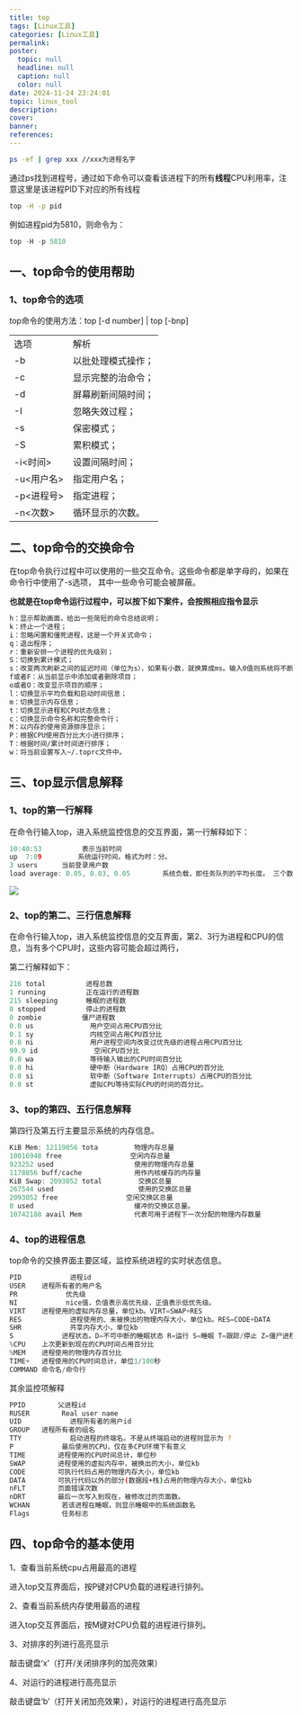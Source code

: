```yaml
---
title: top
tags: [Linux工具]
categories: [Linux工具]
permalink: 
poster:
  topic: null
  headline: null
  caption: null
  color: null
date: 2024-11-24 23:24:01
topic: linux_tool
description:
cover:
banner:
references:
---
```

```Bash
ps -ef | grep xxx //xxx为进程名字
```

通过ps找到进程号，通过如下命令可以查看该进程下的所有**线程**CPU利用率，注意这里是该进程PID下对应的所有线程

```Bash
top -H -p pid
```

例如进程pid为5810，则命令为：

```C
top -H -p 5810
```

## 一、top命令的使用帮助

### 1、top命令的选项

top命令的使用方法：top [-d number] | top [-bnp]

|            |                    |
| ------------ | -------------------- |
| 选项       | 解析               |
| -b         | 以批处理模式操作； |
| -c         | 显示完整的治命令； |
| -d         | 屏幕刷新间隔时间； |
| -I         | 忽略失效过程；     |
| -s         | 保密模式；         |
| -S         | 累积模式；         |
| -i<时间>   | 设置间隔时间；     |
| -u<用户名> | 指定用户名；       |
| -p<进程号> | 指定进程；         |
| -n<次数>   | 循环显示的次数。   |

## 二、top命令的交换命令

在top命令执行过程中可以使用的一些交互命令。这些命令都是单字母的，如果在命令行中使用了-s选项， 其中一些命令可能会被屏蔽。

**也就是在top命令运行过程中，可以按下如下案件，会按照相应指令显示**

```Bash
h：显示帮助画面，给出一些简短的命令总结说明；
k：终止一个进程；
i：忽略闲置和僵死进程，这是一个开关式命令；
q：退出程序；
r：重新安排一个进程的优先级别；
S：切换到累计模式；
s：改变两次刷新之间的延迟时间（单位为s），如果有小数，就换算成ms。输入0值则系统将不断刷新，默认值是5s；
f或者F：从当前显示中添加或者删除项目；
o或者O：改变显示项目的顺序；
l：切换显示平均负载和启动时间信息；
m：切换显示内存信息；
t：切换显示进程和CPU状态信息；
c：切换显示命令名称和完整命令行；
M：以内存的使用资源排序显示；
P：根据CPU使用百分比大小进行排序；
T：根据时间/累计时间进行排序；
w：将当前设置写入~/.toprc文件中。
```

## 三、top显示信息解释

### 1、top的第一行解释

在命令行输入top，进入系统监控信息的交互界面，第一行解释如下：

```C
10:40:53          表示当前时间
up  7:09         系统运行时间，格式为时：分。
3 users      当前登录用户数
load average: 0.05, 0.03, 0.05        系统负载，即任务队列的平均长度。 三个数值分别为 1分钟、5分钟、15分钟前到现在的平均值。
```

![](https://hwwyaazvtut.feishu.cn/space/api/box/stream/download/asynccode/?code=MTVlZDRhZGZiM2ZmODg1N2E5YjFiZDAwMjkwNTkyYzVfNElvVk1FM2Z0bThxa3VlSmVBdU5MajJOeUpXbFVSc0lfVG9rZW46WmFGNWI1c1N4b0NMNUV4aFhZU2NVdERDbmZlXzE3MjEzMTI0NDQ6MTcyMTMxNjA0NF9WNA)

### 2、top的第二、三行信息解释

在命令行输入top，进入系统监控信息的交互界面，第2、3行为进程和CPU的信息，当有多个CPU时，这些内容可能会超过两行，

第二行解释如下：

```C
216 total          进程总数
1 running          正在运行的进程数
215 sleeping       睡眠的进程数
0 stopped          停止的进程数
0 zombie          僵尸进程数
0.0 us              用户空间占用CPU百分比
0.1 sy              内核空间占用CPU百分比
0.0 ni              用户进程空间内改变过优先级的进程占用CPU百分比
99.9 id              空闲CPU百分比
0.0 wa              等待输入输出的CPU时间百分比
0.0 hi              硬中断（Hardware IRQ）占用CPU的百分比
0.0 si              软中断（Software Interrupts）占用CPU的百分比
0.0 st              虚拟CPU等待实际CPU的时间的百分比。
```

### 3、top的第四、五行信息解释

第四行及第五行主要显示系统的内存信息。

```C
KiB Mem: 12119056 tota         物理内存总量
10016948 free                 空闲内存总量
923252 used                    使用的物理内存总量
1178856 buff/cache             用作内核缓存的内存量
KiB Swap: 2093052 total         交换区总量
267544 used                     使用的交换区总量
2093052 free                 空闲交换区总量
0 used                         缓冲的交换区总量。
10742188 avail Mem             代表可用于进程下一次分配的物理内存数量
```

### 4、top的进程信息

top命令的交换界面主要区域，监控系统进程的实时状态信息。

```C
PID            进程id
USER    进程所有者的用户名
PR            优先级
NI            nice值，负值表示高优先级，正值表示低优先级。
VIRT    进程使用的虚拟内存总量，单位kb。VIRT=SWAP+RES
RES            进程使用的、未被换出的物理内存大小，单位kb。RES=CODE+DATA
SHR            共享内存大小，单位kb
S            进程状态。D=不可中断的睡眠状态 R=运行 S=睡眠 T=跟踪/停止 Z=僵尸进程
%CPU    上次更新到现在的CPU时间占用百分比
%MEM    进程使用的物理内存百分比
TIME+   进程使用的CPU时间总计，单位1/100秒
COMMAND 命令名/命令行
```

其余监控项解释

```Bash
PPID        父进程id
RUSER        Real user name
UID            进程所有者的用户id
GROUP   进程所有者的组名
TTY            启动进程的终端名。不是从终端启动的进程则显示为 ?
P            最后使用的CPU，仅在多CPU环境下有意义
TIME        进程使用的CPU时间总计，单位秒
SWAP        进程使用的虚拟内存中，被换出的大小，单位kb
CODE        可执行代码占用的物理内存大小，单位kb
DATA        可执行代码以外的部分(数据段+栈)占用的物理内存大小，单位kb
nFLT        页面错误次数
nDRT        最后一次写入到现在，被修改过的页面数。
WCHAN        若该进程在睡眠，则显示睡眠中的系统函数名
Flags        任务标志
```

## 四、top命令的基本使用

1、查看当前系统cpu占用最高的进程

进入top交互界面后，按P键对CPU负载的进程进行排列。

2、查看当前系统内存使用最高的进程

进入top交互界面后，按M键对CPU负载的进程进行排列。

3、对排序的列进行高亮显示

敲击键盘‘x’（打开/关闭排序列的加亮效果）

4、对运行的进程进行高亮显示

敲击键盘‘b’（打开关闭加亮效果），对运行的进程进行高亮显示